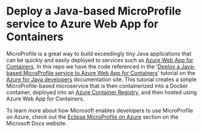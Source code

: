 # Deploy a Java-based MicroProfile service to Azure Web App for Containers

MicroProfile is a great way to build exceedingly tiny Java applications that can be quickly and easily deployed to services such as [Azure Web App for Containers](https://azure.microsoft.com/services/app-service/containers/). In this repo we have the code referenced in the '[Deploy a Java-based MicroProfile service to Azure Web App for Containers](https://docs.microsoft.com/java/azure/microprofile/deploy-microprofile-to-web-app-for-containers)' tutorial on the [Azure for Java developers](https://docs.microsoft.com/java/azure/) documentation site. This tutorial creates a simple MicroProfile-based microservice that is then containerized into a Docker container, deployed into an [Azure Container Registry](https://azure.microsoft.com/services/container-registry/), and then hosted using Azure Web App for Containers.

To learn more about how Microsoft enables developers to use MicroProfile on Azure, check out the [Eclipse MicroProfile on Azure](https://docs.microsoft.com/java/azure/microprofile/) section on the Microsoft Docs website.
